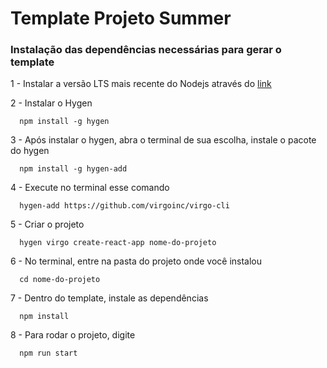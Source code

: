 # Template Projeto Summer

### **Instalação das dependências necessárias para gerar o template**

1 - Instalar a versão LTS mais recente do Nodejs através do [link](https://nodejs.org/dist/v16.13.1/node-v16.13.1-x86.msi "https://nodejs.org/dist/v16.13.1/node-v16.13.1-x86.msi")

2 - Instalar o Hygen
```
  npm install -g hygen
```

3 - Após instalar o hygen, abra o terminal de sua escolha, instale o pacote do hygen
```
  npm install -g hygen-add
```

4 - Execute no terminal esse comando
```
  hygen-add https://github.com/virgoinc/virgo-cli
```

5 - Criar o projeto
```
  hygen virgo create-react-app nome-do-projeto
```

6 - No terminal, entre na pasta do projeto onde você instalou

```
  cd nome-do-projeto
```

7 - Dentro do template, instale as dependências
```
  npm install
```

8 - Para rodar o projeto, digite
```
  npm run start
```